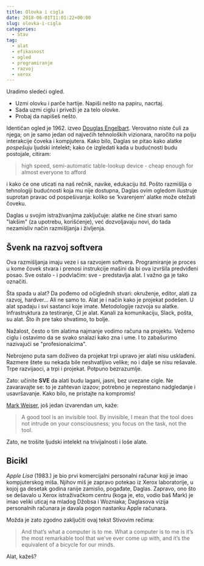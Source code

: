 ```yaml
---
title: Olovka i cigla
date: 2018-06-01T11:01:22+00:00
slug: olovka-i-cigla
categories:
  - Stav
tag:
  - alat
  - efikasnost
  - ogled
  - programiranje
  - razvoj
  - xerox
---
```


Uradimo sledeći ogled.

  + Uzmi olovku i parče hartije. Napiši nešto na papiru, nacrtaj.
  + Sada uzmi ciglu i priveži je za telo olovke.
  + Probaj da napišeš nešto.

<!--more-->

Identičan ogled je 1962. izveo [Douglas Engelbart](https://en.wikipedia.org/wiki/Douglas_Engelbart). Verovatno niste čuli za njega; on je samo jedan od najvećih tehnoloških vizionara, naročito na polju interakcije čoveka i kompjutera. Kako bilo, Daglas se pitao kako alatke _pospešuju_ ljudski intelekt; kako će izgledati kada u budućnosti budu postojale, citiram:

> high speed, semi-automatic table-lookup device - cheap enough for almost everyone to afford

i kako će one uticati na naš rečnik, navike, edukaciju itd. Pošto razmišlja o tehnologiji budućnosti koja mu nije dostupna, Daglas ovim ogledom ilustruje suprotan pravac od pospešivanja: koliko se ‘kvarenjem’ alatke može otežati čoveku.

Daglas u svojim istraživanjima zaključuje: alatke ne čine stvari samo "lakšim" (za upotrebu, korišćenje), već dozvoljavaju novi, do tada nezamisliv način razmišljanja i življenja.

## Švenk na razvoj softvera

Ova razmišljanja imaju veze i sa razvojem softvera. Programiranje je proces u kome čovek stvara i prenosi instrukcije mašini da bi ova izvršila predviđeni posao. Sve ostalo - i podvlačim: sve - predstavlja alat. I važno ga je tako označiti.

Šta spada u alat? Da pođemo od očiglednih stvari: okruženje, editor, alati za razvoj, hardver... Ali ne samo to. Alat je i način kako je projekat podešen. U alat spadaju i svi sastanci koje imate. Metodologije razvoja su alatke. Infrastruktura za testiranje, CI je alat. Kanali za komunikaciju, Slack, pošta, su alat. Što ih pre tako shvatimo, to bolje.

Nažalost, često o tim alatima najmanje vodimo računa na projektu. Vežemo ciglu i ostavimo da se svako snalazi kako zna i ume. I to zabašurimo nazivajući se "profesionalcima".

Nebrojeno puta sam doživeo da projekat trpi upravo jer alati nisu usklađeni. Razmere štete su nekada bile neshvatljivo velike; no i dalje se nisu rešavale. Trpe razvijaoci, a trpi i projekat. Potpuno bezrazumlje.

Zato: učinite **SVE** da alati budu lagani, jasni, bez uvezane cigle. Ne zavaravajte se: to je zahtevan izazov; potrebno je neprestano nadgledanje i usavršavanje. Kako bilo, ne pristajte na kompromis!

[Mark Weiser](https://en.wikipedia.org/wiki/Mark_Weiser), još jedan izvarendan um, kaže:

> A good tool is an invisible tool. By invisible, I mean that the tool does not intrude on your consciousness; you focus on the task, not the tool.

Zato, ne trošite ljudski intelekt na trivijalnosti i loše alate.

## Bicikl

_Apple Lisa_ (1983.) je bio prvi komercijalni personalni računar koji je imao kompjuterskog miša. Njihov miš je zapravo potekao iz Xerox laboratorije, u kojoj ga desetak godina ranije zamislio, pogađate, Daglas. Zapravo, ono što se dešavalo u Xerox istraživačkom centru (koga je, eto, vodio baš Mark) je imao veliki uticaj na mladog Džobsa i Wozniaka; Daglasova vizija personalnih računara je davala pogon nastanku Apple računara.

Možda je zato zgodno zaključiti ovaj tekst Stivovim rečima:

> And that’s what a computer is to me. What a computer is to me is it’s the most remarkable tool that we’ve ever come up with, and it’s the equivalent of a bicycle for our minds.

Alat, kažeš?
